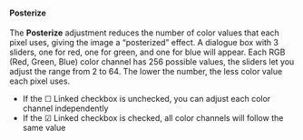 #### Posterize
The **Posterize** adjustment reduces the number of color values that each pixel uses, giving the image a “posterized” effect. A dialogue box with 3 sliders, one for red, one for green, and one for blue will appear. Each RGB (Red, Green, Blue) color channel has 256 possible values, the sliders let you adjust the range from 2 to 64. The lower the number, the less color value each pixel uses.
*	If the ☐ Linked checkbox is unchecked, you can adjust each color channel independently
*	If the ☑ Linked checkbox is checked, all color channels will follow the same value
